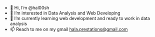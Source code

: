 - 👋 Hi, I’m @hal00sh
- 👀 I’m interested in Data Analysis and Web Developing
- 🌱 I’m currently learning web development and ready to work in data analysis
- 📫 Reach to me on my gmail hala.prestations@gmail.com

<!---
hal00sh/hal00sh is a ✨ special ✨ repository because its `README.md` (this file) appears on your GitHub profile.
You can click the Preview link to take a look at your changes.
--->
